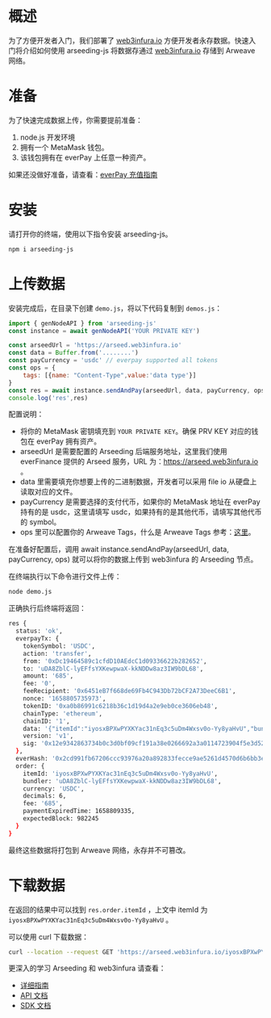 
# 概述

为了方便开发者入门，我们部署了 [web3infura.io](http://web3infura.io) 方便开发者永存数据。快速入门将介绍如何使用 arseeding-js 将数据存通过 [web3infura.io](http://web3infura.io) 存储到 Arweave 网络。

# 准备

为了快速完成数据上传，你需要提前准备：

1. node.js 开发环境
2. 拥有一个 MetaMask 钱包。
3. 该钱包拥有在 everPay 上任意一种资产。

如果还没做好准备，请查看：[everPay 充值指南](../other/2.获取AR钱包.md#swapdeposit)

# 安装

请打开你的终端，使用以下指令安装 arseeding-js。

```bash
npm i arseeding-js
```

# 上传数据

安装完成后，在目录下创建 `demo.js`，将以下代码复制到 `demos.js`：

```jsx
import { genNodeAPI } from 'arseeding-js'
const instance = await genNodeAPI('YOUR PRIVATE KEY')

const arseedUrl = 'https://arseed.web3infura.io'
const data = Buffer.from('........')
const payCurrency = 'usdc' // everpay supported all tokens
const ops = {
    tags: [{name: "Content-Type",value:'data type'}]
}
const res = await instance.sendAndPay(arseedUrl, data, payCurrency, ops)
console.log('res',res)
```

配置说明：

- 将你的 MetaMask 密钥填充到 `YOUR PRIVATE KEY`。确保 PRV KEY 对应的钱包在 everPay 拥有资产。
- arseedUrl 是需要配置的 Arseeding 后端服务地址，这里我们使用 everFinance 提供的 Arseed 服务，URL 为：https://arseed.web3infura.io 。
- data 里需要填充你想要上传的二进制数据，开发者可以采用 file io 从硬盘上读取对应的文件。
- payCurrency 是需要选择的支付代币，如果你的 MetaMask 地址在 everPay 持有的是 usdc，这里请填写 usdc，如果持有的是其他代币，请填写其他代币的 symbol。
- ops 里可以配置你的 Arweave Tags，什么是 Arweave Tags 参考：[这里](../other/tags.md)。

在准备好配置后，调用 await instance.sendAndPay(arseedUrl, data, payCurrency, ops) 就可以将你的数据上传到 web3infura 的 Arseeding 节点。

在终端执行以下命令进行文件上传：

```bash
node demo.js
```

正确执行后终端将返回：

```bash
res {
  status: 'ok',
  everpayTx: {
    tokenSymbol: 'USDC',
    action: 'transfer',
    from: '0xDc19464589c1cfdD10AEdcC1d09336622b282652',
    to: 'uDA8ZblC-lyEFfsYXKewpwaX-kkNDDw8az3IW9bDL68',
    amount: '685',
    fee: '0',
    feeRecipient: '0x6451eB7f668de69Fb4C943Db72bCF2A73DeeC6B1',
    nonce: '1658805735973',
    tokenID: '0xa0b86991c6218b36c1d19d4a2e9eb0ce3606eb48',
    chainType: 'ethereum',
    chainID: '1',
    data: '{"itemId":"iyosxBPXwPYXKYac31nEq3c5uDm4Wxsv0o-Yy8yaHvU","bundler":"uDA8ZblC-lyEFfsYXKewpwaX-kkNDDw8az3IW9bDL68","currency":"USDC","decimals":6,"fee":"685","paymentExpiredTime":1658809335,"expectedBlock":982245}',
    version: 'v1',
    sig: '0x12e9342863734b0c3d0bf09cf191a38e0266692a3a0114723904f5e3d5205310706d1d6eaff86bda2f19d8ee46becc4c9512b419ecae36be844bd43da52a6fa41b'
  },
  everHash: '0x2cd991fb67206ccc93976a20a892833fecce9ae5261d4570d6b6bb3eac3783e7',
  order: {
    itemId: 'iyosxBPXwPYXKYac31nEq3c5uDm4Wxsv0o-Yy8yaHvU',
    bundler: 'uDA8ZblC-lyEFfsYXKewpwaX-kkNDDw8az3IW9bDL68',
    currency: 'USDC',
    decimals: 6,
    fee: '685',
    paymentExpiredTime: 1658809335,
    expectedBlock: 982245
  }
}
```

最终这些数据将打包到 Arweave 网络，永存并不可篡改。

# 下载数据

在返回的结果中可以找到 `res.order.itemId` ，上文中 itemId 为 `iyosxBPXwPYXKYac31nEq3c5uDm4Wxsv0o-Yy8yaHvU` 。

可以使用 curl 下载数据：

```bash
curl --location --request GET 'https://arseed.web3infura.io/iyosxBPXwPYXKYac31nEq3c5uDm4Wxsv0o-Yy8yaHvU'
```

更深入的学习 Arseeding 和 web3infura 请查看：

- [详细指南](../guide/使用指南.md)
- [API 文档](../api/0.简介.md)
- [SDK 文档](../sdk/0.简介.md)
